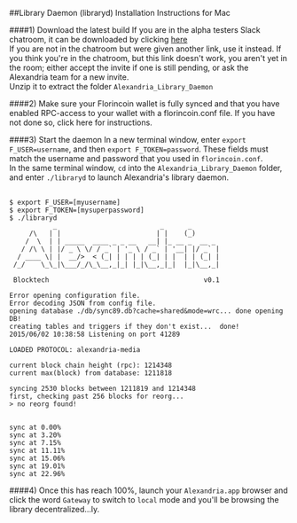 ##Library Daemon (libraryd) Installation Instructions for Mac  

####1) Download the latest build
If you are in the alpha testers Slack chatroom, it can be downloaded by clicking [here](https://blocktech.slack.com/files/devon/F063MRMMK/alexandria-daily-20150608-282cc6a-osx.zip)  
If you are not in the chatroom but were given another link, use it instead. If you think you're in the chatroom,  but this link doesn't work, you aren't yet in the room; either accept the invite if one is still pending, or ask the Alexandria team for a new invite.   
Unzip it to extract the folder `Alexandria_Library_Daemon`   

####2) Make sure your Florincoin wallet is fully synced and that you have enabled RPC-access to your wallet with a florincoin.conf file. If you have not done so, click here for instructions.

####3) Start the daemon
In a new terminal window, enter `export F_USER=username`, and then `export F_TOKEN=password`.  These fields must match the username and password that you used in `florincoin.conf`.  
In the same terminal window, `cd` into the `Alexandria_Library_Daemon` folder, and enter `./libraryd` to launch Alexandria's library daemon.

<pre> <code>
$ export F_USER=[myusername]
$ export F_TOKEN=[mysuperpassword]
$ ./libraryd
           _                          _      _
     /\   | |                        | |    (_)
    /  \  | | _____  ____ _ _ __   __| |_ __ _  __ _
   / /\ \ | |/ _ \ \/ / _` | '_ \ / _` | '__| |/ _` |
  / ____ \| |  __/>  < (_| | | | | (_| | |  | | (_| |
 /_/    \_\_|\___/_/\_\__,_|_| |_|\__,_|_|  |_|\__,_|

 Blocktech                                       v0.1

Error opening configuration file.
Error decoding JSON from config file.
opening database ./db/sync89.db?cache=shared&mode=wrc... done opening DB!
creating tables and triggers if they don't exist...  done!
2015/06/02 10:38:58 Listening on port 41289

LOADED PROTOCOL: alexandria-media

current block chain height (rpc): 1214348
current max(block) from database: 1211818

syncing 2530 blocks between 1211819 and 1214348
first, checking past 256 blocks for reorg... 
> no reorg found!


sync at 0.00%
sync at 3.20%
sync at 7.15%
sync at 11.11%
sync at 15.06%
sync at 19.01%
sync at 22.96% </code></pre>

####4) Once this has reach 100%, launch your `Alexandria.app` browser and click the word `Gateway` to switch to `local` mode and you'll be browsing the library decentralized...ly.
